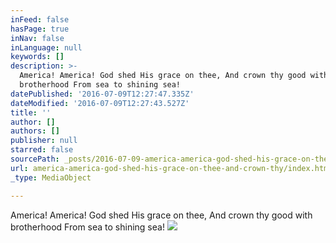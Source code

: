 ```yaml
---
inFeed: false
hasPage: true
inNav: false
inLanguage: null
keywords: []
description: >-
  America! America! God shed His grace on thee, And crown thy good with
  brotherhood From sea to shining sea!
datePublished: '2016-07-09T12:27:47.335Z'
dateModified: '2016-07-09T12:27:43.527Z'
title: ''
author: []
authors: []
publisher: null
starred: false
sourcePath: _posts/2016-07-09-america-america-god-shed-his-grace-on-thee-and-crown-thy.md
url: america-america-god-shed-his-grace-on-thee-and-crown-thy/index.html
_type: MediaObject

---
```

America! America! God shed His grace on thee, And crown thy good with brotherhood From sea to shining sea!
![](https://the-grid-user-content.s3-us-west-2.amazonaws.com/f1ef0128-4026-4117-9dec-a1df191f1a27.jpg)